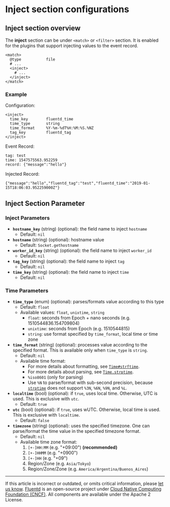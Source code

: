 # Inject section configurations


## Inject section overview

The **inject** section can be under `<match>` or `<filter>` section. It is
enabled for the plugins that support injecting values to the event record.

```
<match>
  @type           file
  # ...
  <inject>
    # ...
  </inject>
</match>
```

### Example

Configuration:

```
<inject>
  time_key        fluentd_time
  time_type       string
  time_format     %Y-%m-%dT%H:%M:%S.%NZ
  tag_key         fluentd_tag
</inject>
```

Event Record:
```
tag: test
time: 1547575563.952259
record: {"message":"hello"}
```

Injected Record:

```
{"message":"hello","fluentd_tag":"test","fluentd_time":"2019-01-15T18:06:03.952259000Z"}
```

## Inject Section Parameter


### Inject Parameters

-   **`hostname_key`** (string) (optional): the field name to inject `hostname`
    -   Default: `nil`
-   **`hostname`** (string) (optional): hostname value
    -   Default: `Socket.gethostname`
-   **`worker_id_key`** (string) (optional): the field name to inject
    `worker_id`
    -   Default: `nil`
-   **`tag_key`** (string) (optional): the field name to inject `tag`
    -   Default: `nil`
-   **`time_key`** (string) (optional): the field name to inject `time`
    -   Default: `nil`


### Time Parameters

-   **`time_type`** (enum) (optional): parses/formats value according to this
    type
    -   Default: `float`
    -   Available values: `float`, `unixtime`, `string`
        -   `float`: seconds from Epoch + nano seconds (e.g.
            1510544836.154709804)
        -   `unixtime`: seconds from Epoch (e.g. 1510544815)
        -   `string`: use format specified by `time_format`, local time or time
            zone
-   **`time_format`** (string) (optional): processes value according to the
    specified format. This is available only when `time_type` is `string`.
    -   Default: `nil`
    -   Available time format:
        -   For more details about formatting, see
            [`Time#strftime`](https://docs.ruby-lang.org/en/2.4.0/Time.html#method-i-strftime).
        -   For more details about parsing, see
            [`Time.strptime`](https://docs.ruby-lang.org/en/2.4.0/Time.html#method-c-strptime).
        -   `%iso8601` (only for parsing)
        -    Use `%N` to parse/format with sub-second precision, because
             [`strptime`](https://github.com/nurse/strptime) does not support
             `%3N`, `%6N`, `%9N`, and `%L`.
-   **`localtime`** (bool) (optional): if `true`, uses local time. Otherwise,
    UTC is used. This is exclusive with `utc`.
    -   Default: `true`
-   **`utc`** (bool) (optional): if `true`, uses wUTC. Otherwise, local time is
    used. This is exclusive with `localtime`.
    -   Default: `false`
-   **`timezone`** (string) (optional): uses the specified timezone. One can
    parse/format the time value in the specified timezone format.
    -   Default: `nil`
    -   Available time zone format:
        1. `[+-]HH:MM` (e.g. "+09:00") **(recommended)**
        2. `[+-]HHMM` (e.g. "+0900")
        3. `[+-]HH` (e.g. "+09")
        4. Region/Zone (e.g. `Asia/Tokyo`)
        5. Region/Zone/Zone (e.g. `America/Argentina/Buenos_Aires`)


------------------------------------------------------------------------

If this article is incorrect or outdated, or omits critical information, please
[let us know](https://github.com/fluent/fluentd-docs-gitbook/issues?state=open).
[Fluentd](http://www.fluentd.org/) is an open-source project under [Cloud Native
Computing Foundation (CNCF)](https://cncf.io/). All components are available
under the Apache 2 License.
